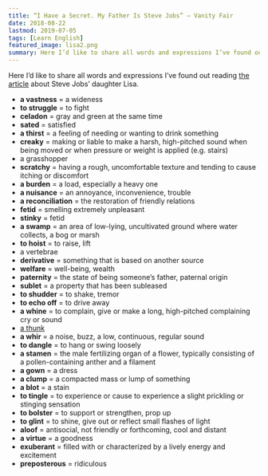```yaml
---
title: “I Have a Secret. My Father Is Steve Jobs” — Vanity Fair
date: 2018-08-22
lastmod: 2019-07-05
tags: [Learn English]
featured_image: lisa2.png
summary: Here I’d like to share all words and expressions I’ve found out reading the article about Steve Jobs’ daughter Lisa.
---
```


Here I’d like to share all words and expressions I’ve found out reading [the article](//www.vanityfair.com/news/2018/08/lisa-brennan-jobs-small-fry-steve-jobs-daughter) about Steve Jobs’ daughter Lisa.

- **a vastness** = a wideness
- **to struggle** = to fight
- **celadon** = gray and green at the same time
- **sated** = satisfied
- **a thirst** = a feeling of needing or wanting to drink something
- **creaky** = making or liable to make a harsh, high-pitched sound when being moved or when pressure or weight is applied (e.g. stairs)
- a grasshopper
- **scratchy** = having a rough, uncomfortable texture and tending to cause itching or discomfort
- **a burden** = a load, especially a heavy one
- **a nuisance** = an annoyance, inconvenience, trouble
- **a reconciliation** = the restoration of friendly relations
- **fetid** = smelling extremely unpleasant
- **stinky** = fetid
- **a swamp** = an area of low-lying, uncultivated ground where water collects, a bog or marsh
- **to hoist** = to raise, lift
- a vertebrae
- **derivative** = something that is based on another source
- **welfare** = well-being, wealth
- **paternity** = the state of being someone’s father, paternal origin
- **sublet** = a property that has been subleased
- **to shudder** = to shake, tremor
- **to echo off** = to drive away
- **a whine** = to complain, give or make a long, high-pitched complaining cry or sound
- [a thunk](//en.wikipedia.org/wiki/Thunk)
- **a whir** = a noise, buzz, a low, continuous, regular sound
- **to dangle** = to hang or swing loosely
- **a stamen** = the male fertilizing organ of a flower, typically consisting of a pollen-containing anther and a filament
- **a gown** = a dress
- **a clump** = a compacted mass or lump of something
- **a blot** = a stain
- **to tingle** = to experience or cause to experience a slight prickling or stinging sensation
- **to bolster** = to support or strengthen, prop up
- **to glint** = to shine, give out or reflect small flashes of light
- **aloof** = antisocial, not friendly or forthcoming, cool and distant
- **a virtue** = a goodness
- **exuberant** = filled with or characterized by a lively energy and excitement
- **preposterous** = ridiculous
